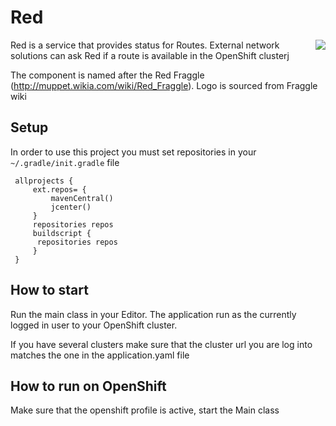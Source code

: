 # Red

<img align="right" src="https://vignette.wikia.nocookie.net/muppet/images/3/39/Red_Fraggle.jpg/revision/latest/scale-to-width-down/280?cb=20121231163106">

Red is a service that provides status for Routes. External network solutions can ask Red if a route is available in the OpenShift clusterj

The component is named after the Red Fraggle (http://muppet.wikia.com/wiki/Red_Fraggle). Logo is sourced from Fraggle wiki

## Setup
 
 In order to use this project you must set repositories in your `~/.gradle/init.gradle` file
 
     allprojects {
         ext.repos= {
             mavenCentral()
             jcenter()
         }
         repositories repos
         buildscript {
          repositories repos
         }
     }

## How to start
Run the main class in your Editor. The application run as the currently logged in user to your OpenShift cluster.

If you have several clusters make sure that the cluster url you are log into matches the one in the application.yaml file

## How to run on OpenShift
Make sure that the openshift profile is active, start the Main class

